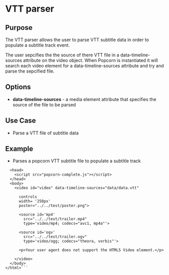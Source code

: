 # VTT parser #

## Purpose ##

The VTT parser allows the user to parse VTT subtitle data in order to populate a subtitle track event.
 
The user sepcifies the the source of there VTT file in a data-timeline-sources attribute on the video object.  When Popcorn is instantiated it will search each video element for a data-timeline-sources attribute and try and parse the sepcified file.

## Options ##

* **data-timeline-sources** - a media element attribute that specifies the source of the file to be parsed

## Use Case ##

* Parse a VTT file of subtitle data 

## Example ##

* Parses a popcorn VTT subtitle file to populate a subtitle track 

```<html>
  <head>
    <script src="popcorn-complete.js"></script>
  </head>
  <body>
    <video id="video" data-timeline-sources="data/data.vtt"

      controls
      width= '250px'
      poster="../../test/poster.png"> 

      <source id='mp4'
        src="../../test/trailer.mp4"
        type='video/mp4; codecs="avc1, mp4a"'> 

      <source id='ogv'
        src="../../test/trailer.ogv"
        type='video/ogg; codecs="theora, vorbis"'> 

      <p>Your user agent does not support the HTML5 Video element.</p> 

    </video> 
  </body>
</html>```
